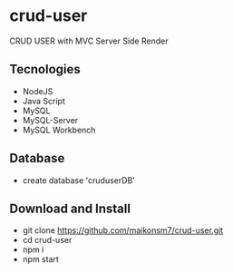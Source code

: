 # crud-user
CRUD USER with MVC
Server Side Render

## Tecnologies
- NodeJS
- Java Script
- MySQL
- MySQL-Server
- MySQL Workbench

## Database
- create database 'cruduserDB'

## Download and Install
- git clone https://github.com/maikonsm7/crud-user.git
- cd crud-user
- npm i
- npm start